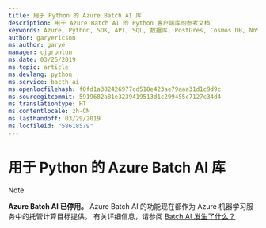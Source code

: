 ```yaml
---
title: 用于 Python 的 Azure Batch AI 库
description: 用于 Azure Batch AI 的 Python 客户端库的参考文档
keywords: Azure, Python, SDK, API, SQL, 数据库, PostGres, Cosmos DB, NoSQL
author: garyericson
ms.author: garye
manager: cjgronlun
ms.date: 03/26/2019
ms.topic: article
ms.devlang: python
ms.service: bacth-ai
ms.openlocfilehash: f0fd1a382426977cd518e423ae79aaa31d1c9d9c
ms.sourcegitcommit: 5919682a81e3239419513d1c299455c7127c34d4
ms.translationtype: HT
ms.contentlocale: zh-CN
ms.lasthandoff: 03/29/2019
ms.locfileid: "58618579"
---
```

# <a name="azure-batch-ai-libraries-for-python"></a>用于 Python 的 Azure Batch AI 库

>[!Note]
>**Azure Batch AI 已停用。** Azure Batch AI 的功能现在都作为 Azure 机器学习服务中的托管计算目标提供。 有关详细信息，请参阅 [Batch AI 发生了什么？](https://aka.ms/batchai-retirement)
